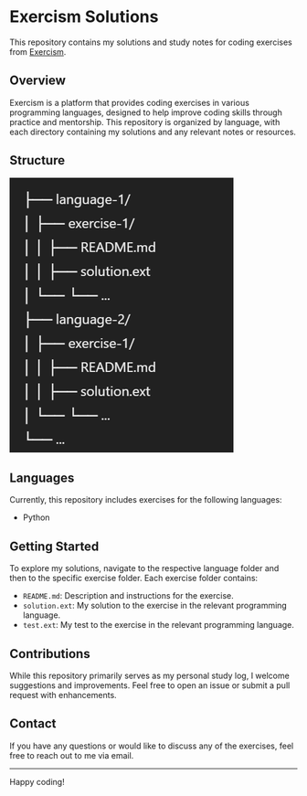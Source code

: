 # Exercism Solutions

This repository contains my solutions and study notes for coding exercises from [Exercism](https://exercism.org/).

## Overview

Exercism is a platform that provides coding exercises in various programming languages, designed to help improve coding skills through practice and mentorship. This repository is organized by language, with each directory containing my solutions and any relevant notes or resources.

## Structure

![alt text](image.png)


## Languages

Currently, this repository includes exercises for the following languages:
- Python

## Getting Started

To explore my solutions, navigate to the respective language folder and then to the specific exercise folder. Each exercise folder contains:
- `README.md`: Description and instructions for the exercise.
- `solution.ext`: My solution to the exercise in the relevant programming language.
- `test.ext`: My test to the exercise in the relevant programming language.

## Contributions

While this repository primarily serves as my personal study log, I welcome suggestions and improvements. Feel free to open an issue or submit a pull request with enhancements.

## Contact

If you have any questions or would like to discuss any of the exercises, feel free to reach out to me via email.

---

Happy coding!
